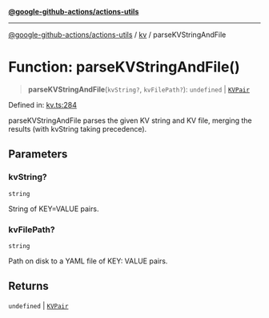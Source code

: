 [**@google-github-actions/actions-utils**](../../README.md)

***

[@google-github-actions/actions-utils](../../modules.md) / [kv](../README.md) / parseKVStringAndFile

# Function: parseKVStringAndFile()

> **parseKVStringAndFile**(`kvString?`, `kvFilePath?`): `undefined` \| [`KVPair`](../type-aliases/KVPair.md)

Defined in: [kv.ts:284](https://github.com/google-github-actions/actions-utils/blob/main/src/kv.ts#L284)

parseKVStringAndFile parses the given KV string and KV file, merging the
results (with kvString taking precedence).

## Parameters

### kvString?

`string`

String of KEY=VALUE pairs.

### kvFilePath?

`string`

Path on disk to a YAML file of KEY: VALUE pairs.

## Returns

`undefined` \| [`KVPair`](../type-aliases/KVPair.md)
